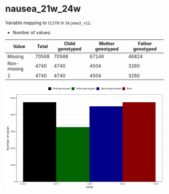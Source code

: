 # nausea_21w_24w
Variable mapping to `CC378` in `Skjema3_v12`.
- Number of values:

| Value | Total | Child genotyped | Mother genotyped | Father genotyped |
| ----- | ----- | --------------- | ---------------- | ---------------- |
| Missing | 70568 | 70568 | 67146 | 46824 |
| Non-missing | 4740 | 4740 | 4504 | 3260 |
| 1 | 4740 | 4740 | 4504 | 3260 |



![](nausea_21w_24w_n.png)



